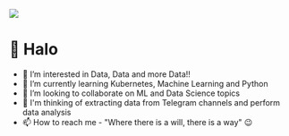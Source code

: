 ![](giphycat.gif)

# 👋 Halo
- 👀 I’m interested in Data, Data and more Data!!
- 🌱 I’m currently learning Kubernetes, Machine Learning and Python
- 💞️ I’m looking to collaborate on ML and Data Science topics
- 💭 I'm thinking of extracting data from Telegram channels and perform data analysis
- 📫 How to reach me - "Where there is a will, there is a way" 😉

<!---
Gowthami03B/Gowthami03B is a ✨ special ✨ repository because its `README.md` (this file) appears on your GitHub profile.
You can click the Preview link to take a look at your changes.
--->
